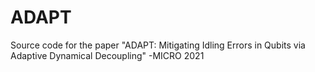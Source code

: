 # ADAPT
Source code for the paper "ADAPT: Mitigating Idling Errors in Qubits via Adaptive Dynamical Decoupling" -MICRO 2021
